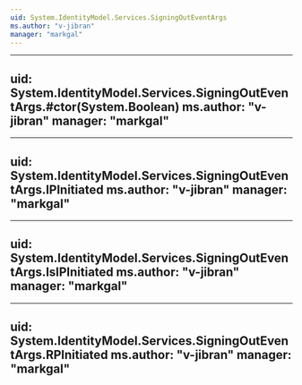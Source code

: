 ```yaml
---
uid: System.IdentityModel.Services.SigningOutEventArgs
ms.author: "v-jibran"
manager: "markgal"
---
```


---
uid: System.IdentityModel.Services.SigningOutEventArgs.#ctor(System.Boolean)
ms.author: "v-jibran"
manager: "markgal"
---

---
uid: System.IdentityModel.Services.SigningOutEventArgs.IPInitiated
ms.author: "v-jibran"
manager: "markgal"
---

---
uid: System.IdentityModel.Services.SigningOutEventArgs.IsIPInitiated
ms.author: "v-jibran"
manager: "markgal"
---

---
uid: System.IdentityModel.Services.SigningOutEventArgs.RPInitiated
ms.author: "v-jibran"
manager: "markgal"
---
